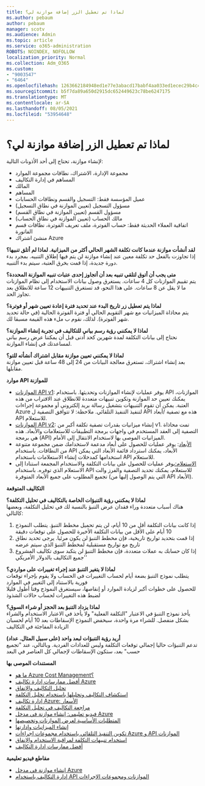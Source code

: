 ```yaml
---
title: لماذا تم تعطيل الزر إضافة موازنة لي؟
ms.author: pebaum
author: pebaum
manager: scotv
ms.audience: Admin
ms.topic: article
ms.service: o365-administration
ROBOTS: NOINDEX, NOFOLLOW
localization_priority: Normal
ms.collection: Adm_O365
ms.custom:
- "9003547"
- "6464"
ms.openlocfilehash: 1263662184948ed1e77e3abacd17babf4aa033ed1ecec29b4c4afc26d6da56f0
ms.sourcegitcommit: b5f7da89a650d2915dc652449623c78be6247175
ms.translationtype: MT
ms.contentlocale: ar-SA
ms.lasthandoff: 08/05/2021
ms.locfileid: "53954648"
---
```

# <a name="why-is-the-add-budget-button-disabled-for-me"></a>لماذا تم تعطيل الزر إضافة موازنة لي؟

لإنشاء موازنة، تحتاج إلى أحد الأذونات التالية:

- مجموعة الإدارة، الاشتراك، نطاقات مجموعة الموارد
- المساهم في إدارة التكاليف
- المالك
- المساهم
- عميل المؤسسة فقط: التسجيل والقسم ونطاقات الحسابات
- مسؤول التسجيل (تعيين الموازنة في نطاق التسجيل)
- مسؤول القسم (تعيين الموازنة في نطاق القسم)
- مالك الحساب (تعيين الموازنة في نطاق الحساب)
- اتفاقية العملاء الحديثة فقط: حساب الفوترة، ملف تعريف الفوترة، نطاقات قسم الفاتورة
- منشئ اشتراك Azure

**لقد أنشأت موازنة عندما كانت تكلفة الشهر الحالي أكثر من الميزانية. لماذا لم أتلق تنبيها؟**  
إذا تجاوزت بالفعل حد تكلفة معين عند إنشاء موازنة لن يتم فيها إطلاق التنبيه. بمجرد بدء دورة جديدة، إذا قمت بخرق العتبة، سيتم بدء التنبيه.

**متى يجب أن أتوق لتلقي تنبيه بعد أن أتجاوز إحدى عتبات تنبيه الموازنة المحددة؟**  
يتم تقييم الموازنات كل 4 ساعات. يستغرق وصول بيانات الاستخدام إلى نظام الموازنات ما لا يقل عن 8 ساعات. على هذا النحو، قد تستغرق التنبيهات 12 ساعة للانطلاق بعد تجاوز الحد.

**لماذا يتم تعطيل زر تاريخ البدء عند تحديد فترة إعادة تعيين شهر أو فوترة؟**  
يتم محاذاة الميزانيات مع شهر التقويم الحالي أو فترة الفوترة الحالية (في حالة تحديد شهر الفوترة). لذلك، نقوم ب ملء هذه القيمة مسبقا لك.

**لماذا لا يمكنني رؤية رسم بياني للتكاليف في تجربة إنشاء الموازنة؟**  
نحتاج إلى بيانات التكلفة لمدة شهرين كحد أدنى قبل أن يمكننا عرض رسم بياني لمساعدتك في إنشاء الموازنة.

**لماذا لا يمكنني تعيين موازنة مقابل اشتراك أنشأته للتو؟**  
بعد إنشاء اشتراك، تستغرق معالجة البيانات من 24 إلى 48 ساعة قبل تعيين موازنة مقابلها.

**موارد API للموازنة**

- [الموازنات API v1](https://docs.microsoft.com/rest/api/consumption/budgets?WT.mc_id=Portal-Microsoft_Azure_Support): يوفر عمليات لإنشاء الموازنات وتحديثها. باستخدام API الموازنات، يمكنك تعيين حد الموازنة وتكوين تنبيهات متعددة للانطلاق عند الاقتراب من هذه العتبة. يمكن أن تقوم التنبيهات بتشغيل رسالة بريد إلكتروني أو مجموعة إجراءات Azure لتنفيذ التنفيذ التلقائي. ملاحظة: لا تتوافق التصفية ل API هذه مع تصفية /أبعاد API للاستعلام.
- [الموازنات API v2](https://github.com/Azure/azure-rest-api-specs/blob/master/specification/cost-management/resource-manager/Microsoft.CostManagement/preview/2019-04-01-preview/examples/CreateOrUpdateBudget.json): إنشاء ميزانيات بقدرات تصفية تكلفة أكبر من v1. تمت محاذاة التصفية إلى العقد المستخدم في واجهات برمجة التطبيقات للاستعلامات والأبعاد. هذه هي برمجة (API) الميزانيات الموصى بها لاستخدام الانتقال إلى الأمام.
- [الأبعاد](https://docs.microsoft.com/rest/api/cost-management/dimensions?WT.mc_id=Portal-Microsoft_Azure_Support): يوفر عمليات للحصول على أبعاد مدعمة لاستخدامك ضمن مجموعة متنوعة من النطاقات. باستخدام API الأبعاد، يمكنك استرداد قائمة الأبعاد التي يمكن استخدامها كمدخلات إنشاء الاستعلامات باستخدام API للاستعلام.
- [الاستعلام:](https://docs.microsoft.com/rest/api/cost-management/query?WT.mc_id=Portal-Microsoft_Azure_Support)يوفر عمليات للحصول على بيانات التكلفة والاستخدام المجمعة استنادا إلى الاستعلام الذي توفره. باستخدام API للاستعلام، يمكنك تحديد التصفية والفرز والت تجميع المطلوب على جميع الأبعاد المتوفرة (التي يتم الوصول إليها من API الأبعاد).

**التكاليف المتوقعة**

**لماذا لا يمكنني رؤية التنبؤات الخاصة بالتكاليف في تحليل التكلفة؟**  
هناك أسباب متعددة وراء فقدان عرض التنبؤ بالنسبة لك في تحليل التكلفة، وبعضها كالتالي:

1. إذا كانت بيانات التكلفة أقل من 10 أيام، لن يتم تحميل مخطط التنبؤ. يتطلب النموذج 10 أيام على الأقل من بيانات التكلفة الأخيرة للحصول على توقعات دقيقة
2. إذا قمت بتحديد تواريخ تاريخية، فإن مخطط التنبؤ لن يكون مرئيا. يرجى تحديد نطاق تاريخ مع تواريخ مستقبلية لمخطط التنبؤ الذي سيتم عرضه
3. إذا كان حسابك به عملات متعددة، فإن مخطط التنبؤ لن يتكبد سوى تكاليف المشروع 'جميع التكاليف بالدولار الأمريكي'

**لماذا لا يتغير التنبؤ عند إجراء تغييرات على مواردي؟**  
يتطلب نموذج التنبؤ بضعة أيام لحساب التغييرات في الحساب ولا يقوم بإجراء توقعات فورية بالاستناد إلى التغيير في الموارد  
للحصول على خطوات أكبر لزيادة الموارد أو إنقاصها، سيستغرق النموذج وقتا أطول قليلا لضبط هذه التغييرات لحساب حالات الشذوذ

**لماذا يزداد التنبؤ بعد الحجز أو شراء السوق؟**  
يأخذ نموذج التنبؤ في الاعتبار "التكلفة الفعلية" ولا يأخذ في الاعتبار الاستخدام والشراء بشكل منفصل. للشراء مرة واحدة، سيخفض النموذج الإسقاطات بعد 10 أيام لحسبان الزيادة المفاجئة في التكاليف

**أريد رؤية التنبؤات لبعد واحد (على سبيل المثال. عداد)**  
تدعم التنبؤات حاليا إجمالي توقعات التكلفة وليس للعدادات الفردية. وبالتالي، عند "تجميع حسب" بعد، ستكون الإسقاطات لإجمالي كل العناصر في البعد

**المستندات الموصى بها**

- [ما هو Azure Cost Management؟](https://docs.microsoft.com/azure/cost-management/overview-cost-mgt?WT.mc_id=Portal-Microsoft_Azure_Support)
- [أفضل ممارسات إدارة تكاليف Azure](https://docs.microsoft.com/azure/cost-management/cost-mgt-best-practices?WT.mc_id=Portal-Microsoft_Azure_Support)
- [تحليل التكاليف والإنفاق](https://docs.microsoft.com/azure/cost-management/quick-acm-cost-analysis?WT.mc_id=Portal-Microsoft_Azure_Support)
- [استكشاف التكاليف وتحليلها باستخدام تحليل التكلفة](https://docs.microsoft.com/azure/cost-management/quick-acm-cost-analysis?WT.mc_id=Portal-Microsoft_Azure_Support)
- [إدارة تكاليف Azure: الأسعار](https://azure.microsoft.com/services/cost-management/#pricing)
- [مراجعة التكاليف في تحليل التكلفة](https://docs.microsoft.com/azure/cost-management-billing/costs/quick-acm-cost-analysis?WT.mc_id=Portal-Microsoft_Azure_Support#review-costs-in-cost-analysis)
- [فيديو تعليمي: إنشاء موازنة في مدخل Azure](https://www.youtube.com/watch?v=ExIVG_Gr45A&t=4s)
- [المتطلبات الأساسية لعرض الموازنات وتخصيصها](https://docs.microsoft.com/azure/cost-management-billing/costs/tutorial-acm-create-budgets?WT.mc_id=Portal-Microsoft_Azure_Support#prerequisites)
- [إنشاء الميزانيات وإدارتها](https://docs.microsoft.com/azure/cost-management-billing/costs/tutorial-acm-create-budgets?WT.mc_id=Portal-Microsoft_Azure_Support#create-a-budget-in-the-azure-portal)
- [تكوين التنفيذ التلقائي باستخدام مجموعات إجراءات Azure و API الموازنات](https://docs.microsoft.com/azure/cost-management/tutorial-acm-create-budgets?WT.mc_id=Portal-Microsoft_Azure_Support#trigger-an-action-group)
- [استخدام تنبيهات التكلفة لمراقبة الاستخدام والإنفاق](https://docs.microsoft.com/azure/cost-management/cost-mgt-alerts-monitor-usage-spending?WT.mc_id=Portal-Microsoft_Azure_Support)
- [أفضل ممارسات إدارة التكاليف](https://docs.microsoft.com/azure/cost-management/cost-mgt-best-practices?WT.mc_id=Portal-Microsoft_Azure_Support)  

**مقاطع فيديو تعليمية**

- [إنشاء موازنة في مدخل Azure](https://go.microsoft.com/fwlink/?linkid=2146761)
- [إدارة التكاليف باستخدام API الموازنات ومجموعات الإجراءات](https://go.microsoft.com/fwlink/?linkid=2147038)